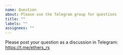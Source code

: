 ```yaml
---
name: Question
about: Please use the Telegram group for questions
title: ""
labels: ""
assignees: ""
---
```


Please post your question as a discussion in Telegram: https://t.me/ethers_rs
